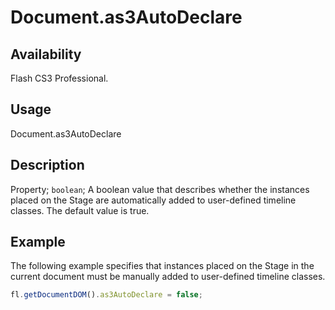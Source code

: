 # Document.as3AutoDeclare

## Availability

Flash CS3 Professional.

## Usage

Document.as3AutoDeclare

## Description

Property; `boolean`; A boolean value that describes whether the instances placed on the Stage are automatically added to user-defined timeline classes. The default value is true.

## Example

The following example specifies that instances placed on the Stage in the current document must be manually added to user-defined timeline classes.

```javascript
fl.getDocumentDOM().as3AutoDeclare = false;
```
